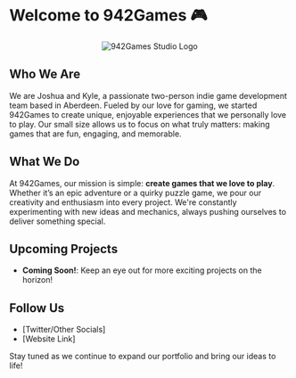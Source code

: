 # Welcome to 942Games 🎮

<p align="center">
<img src="https://github.com/user-attachments/assets/86f2f697-a8a3-463e-8870-6c0c21ec4754" alt="942Games Studio Logo" />
</p>


## Who We Are
We are Joshua and Kyle, a passionate two-person indie game development team based in Aberdeen. Fueled by our love for gaming, we started 942Games to create unique, enjoyable experiences that we personally love to play. Our small size allows us to focus on what truly matters: making games that are fun, engaging, and memorable.

## What We Do
At 942Games, our mission is simple: **create games that we love to play**. Whether it’s an epic adventure or a quirky puzzle game, we pour our creativity and enthusiasm into every project. We're constantly experimenting with new ideas and mechanics, always pushing ourselves to deliver something special.

## Upcoming Projects
- **Coming Soon!**: Keep an eye out for more exciting projects on the horizon!

## Follow Us
- [Twitter/Other Socials]
- [Website Link]

Stay tuned as we continue to expand our portfolio and bring our ideas to life!
